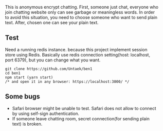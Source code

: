 This is anonymous encrypt chatting. First, someone just chat, everyone who join chatting website only can see garbage or meaningless words. In order to avoid this situation, you need to choose someone who want to send plain text. After, chosen one can see your plain text.

## Test
Need a running redis instance. because this project implement session store using Redis. Basically use redis connection setting(host: localhost, port 6379), but you can change what you want.
```
git clone https://github.com/Untaek/ben1
cd ben1
npm start (yarn start)
/* and open it in any browser: https://localhost:3000/ */
```

## Some bugs
 - Safari browser might be unable to test. Safari does not allow to connect by using self-sign authentication.
 - If someone leave chatting room, secret connection(for sending plain text) is broken. 